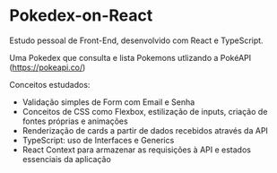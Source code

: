 # Pokedex-on-React
Estudo pessoal de Front-End, desenvolvido com React e TypeScript.

Uma Pokedex que consulta e lista Pokemons utlizando a PokéAPI (https://pokeapi.co/)

Conceitos estudados:
- Validação simples de Form com Email e Senha
- Conceitos de CSS como Flexbox, estilização de inputs, criação de fontes próprias e animações
- Renderização de cards a partir de dados recebidos através da API
- TypeScript: uso de Interfaces e Generics
- React Context para armazenar as requisições à API e estados essenciais da aplicação

